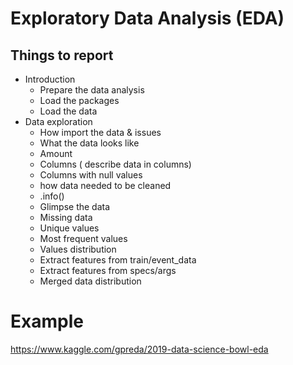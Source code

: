 # Exploratory Data Analysis (EDA)

## Things to report

* Introduction
  * Prepare the data analysis
  * Load the packages
  * Load the data
* Data exploration
    * How import the data & issues
    * What the data looks like
    * Amount
    * Columns ( describe data in columns)
    * Columns with null values
    * how data needed to be cleaned
    * .info()
  * Glimpse the data
  * Missing data
  * Unique values
  * Most frequent values
  * Values distribution
  * Extract features from train/event_data
  * Extract features from specs/args
  * Merged data distribution

# Example
https://www.kaggle.com/gpreda/2019-data-science-bowl-eda
